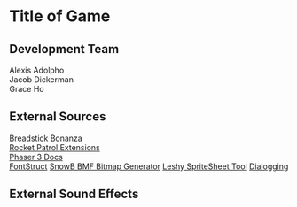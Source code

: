 # Title of Game

## Development Team

Alexis Adolpho  
Jacob Dickerman  
Grace Ho  

## External Sources

[Breadstick Bonanza](https://github.com/jwdicker/BreadstickBonanza)  
[Rocket Patrol Extensions](https://github.com/jwdicker/RocketPatrolExtensions)  
[Phaser 3 Docs](https://newdocs.phaser.io/)  
[FontStruct](https://fontstruct.com/)
[SnowB BMF Bitmap Generator](https://snowb.org/)
[Leshy SpriteSheet Tool](https://www.leshylabs.com/apps/sstool/)
[Dialogging](https://github.com/nathanaltice/Dialogging)

## External Sound Effects
